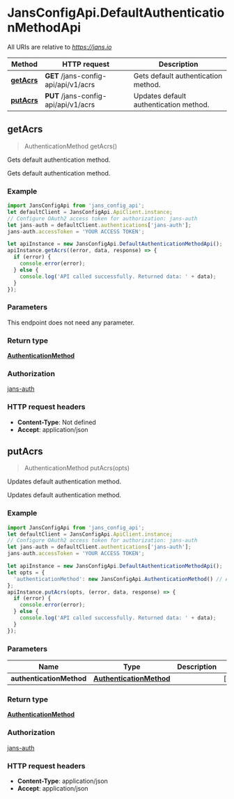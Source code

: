 # JansConfigApi.DefaultAuthenticationMethodApi

All URIs are relative to *https://jans.io*

Method | HTTP request | Description
------------- | ------------- | -------------
[**getAcrs**](DefaultAuthenticationMethodApi.md#getAcrs) | **GET** /jans-config-api/api/v1/acrs | Gets default authentication method.
[**putAcrs**](DefaultAuthenticationMethodApi.md#putAcrs) | **PUT** /jans-config-api/api/v1/acrs | Updates default authentication method.



## getAcrs

> AuthenticationMethod getAcrs()

Gets default authentication method.

Gets default authentication method.

### Example

```javascript
import JansConfigApi from 'jans_config_api';
let defaultClient = JansConfigApi.ApiClient.instance;
// Configure OAuth2 access token for authorization: jans-auth
let jans-auth = defaultClient.authentications['jans-auth'];
jans-auth.accessToken = 'YOUR ACCESS TOKEN';

let apiInstance = new JansConfigApi.DefaultAuthenticationMethodApi();
apiInstance.getAcrs((error, data, response) => {
  if (error) {
    console.error(error);
  } else {
    console.log('API called successfully. Returned data: ' + data);
  }
});
```

### Parameters

This endpoint does not need any parameter.

### Return type

[**AuthenticationMethod**](AuthenticationMethod.md)

### Authorization

[jans-auth](../README.md#jans-auth)

### HTTP request headers

- **Content-Type**: Not defined
- **Accept**: application/json


## putAcrs

> AuthenticationMethod putAcrs(opts)

Updates default authentication method.

Updates default authentication method.

### Example

```javascript
import JansConfigApi from 'jans_config_api';
let defaultClient = JansConfigApi.ApiClient.instance;
// Configure OAuth2 access token for authorization: jans-auth
let jans-auth = defaultClient.authentications['jans-auth'];
jans-auth.accessToken = 'YOUR ACCESS TOKEN';

let apiInstance = new JansConfigApi.DefaultAuthenticationMethodApi();
let opts = {
  'authenticationMethod': new JansConfigApi.AuthenticationMethod() // AuthenticationMethod | 
};
apiInstance.putAcrs(opts, (error, data, response) => {
  if (error) {
    console.error(error);
  } else {
    console.log('API called successfully. Returned data: ' + data);
  }
});
```

### Parameters


Name | Type | Description  | Notes
------------- | ------------- | ------------- | -------------
 **authenticationMethod** | [**AuthenticationMethod**](AuthenticationMethod.md)|  | [optional] 

### Return type

[**AuthenticationMethod**](AuthenticationMethod.md)

### Authorization

[jans-auth](../README.md#jans-auth)

### HTTP request headers

- **Content-Type**: application/json
- **Accept**: application/json

